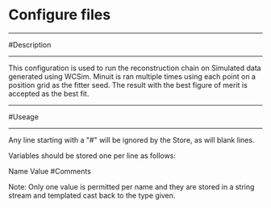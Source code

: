 # Configure files

***********************
#Description
**********************

This configuration is used to run the reconstruction chain on Simulated data
generated using WCSim. Minuit is ran multiple times using each point on a 
position grid as the fitter seed.  The result with the best figure of merit
is accepted as the best fit.

************************
#Useage
************************

Any line starting with a "#" will be ignored by the Store, as will blank lines.

Variables should be stored one per line as follows:


Name Value #Comments 


Note: Only one value is permitted per name and they are stored in a string stream and templated cast back to the type given.

